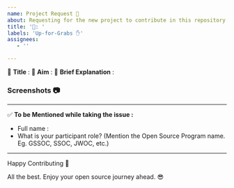 ```yaml
---
name: Project Request 📜
about: Requesting for the new project to contribute in this repository.
title: '📃: '
labels: 'Up-for-Grabs ✋'
assignees:
   - ''

---
```


:red_circle: **Title** :
:red_circle: **Aim** :
:red_circle: **Brief Explanation** :


### Screenshots 📷
<!-- Write N/A if not available-->


***********************************************************************
:white_check_mark: **To be Mentioned while taking the issue :**
- Full name : 
- What is your participant role? (Mention the Open Source Program name. Eg. GSSOC, SSOC, JWOC, etc.)

***********************************************************************
Happy Contributing 🚀 

All the best. Enjoy your open source journey ahead. 😎

